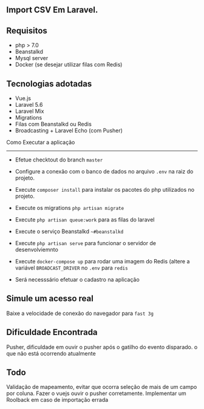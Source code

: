 
## Import CSV Em Laravel.

Requisitos
--
* php > 7.0
* Beanstalkd
* Mysql server
* Docker (se desejar utilizar filas com Redis)


Tecnologias adotadas
--
* Vue.js
* Laravel 5.6
* Laravel Mix
* Migrations
* Filas com Beanstalkd ou Redis
* Broadcasting + Laravel Echo (com Pusher)

Como Executar a aplicação

---
* Efetue checktout do branch `master`

* Configure a conexão com o banco de dados no arquivo `.env` na raiz do projeto.

* Execute `composer install` para instalar os pacotes do php utilizados no projeto.

* Execute os migrations `php artisan migrate`

* Execute `php artisan queue:work` para as filas do laravel

* Execute o serviço Beanstalkd `~#beanstalkd`

* Execute `php artisan serve` para funcionar o servidor de desenvolviemnto

* Execute `docker-compose up` para rodar uma imagem do Redis (altere a variável `BROADCAST_DRIVER` no `.env` para `redis`

* Será necesssário efetuar o cadastro na aplicação

Simule um acesso real
--
Baixe a velocidade de conexão do navegador para `fast 3g`


Dificuldade Encontrada
--
Pusher, dificuldade em ouvir o pusher após o gatilho do evento disparado. o que não está ocorrendo atualmente



Todo
---
Validação de mapeamento, evitar que ocorra seleção de mais de um campo por coluna.
Fazer o vuejs ouvir o pusher corretamente.
Implementar um Roolback em caso de importação errada







